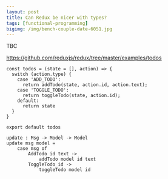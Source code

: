 ```yaml
---
layout: post
title: Can Redux be nicer with types?
tags: [functional-programming]
bigimg: /img/bench-couple-date-6051.jpg
---
```


TBC

https://github.com/reduxjs/redux/tree/master/examples/todos

```
const todos = (state = [], action) => {
  switch (action.type) {
    case 'ADD_TODO':
      return addTodo(state, action.id, action.text);
    case 'TOGGLE_TODO':
      return toggleTodo(state, action.id);
    default:
      return state
  }
}

export default todos
```

```
update : Msg -> Model -> Model
update msg model =
    case msg of
        AddTodo id text ->
            addTodo model id text
        ToggleTodo id ->
            toggleTodo model id
```
